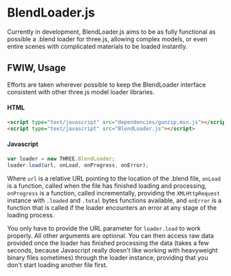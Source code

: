BlendLoader.js
==============
Currently in development, BlendLoader.js aims to be as fully functional as possible a .blend loader for three.js, allowing complex models, or even entire scenes with complicated materials to be loaded instantly.

FWIW, Usage
-----------
Efforts are taken wherever possible to keep the BlendLoader interface consistent with other three.js model loader libraries.

#### HTML
```html
<script type="text/javascript" src="dependencies/gunzip.min.js"></script>
<script type="text/javascript" src="BlendLoader.js"></script>
```

#### Javascript
```javascript
var loader = new THREE.BlendLoader;
loader.load(url, onLoad, onProgress, onError);
```
Where `url` is a relative URL pointing to the location of the .blend file, `onLoad` is a function, called when the file has finished loading and processing, `onProgress` is a function, called incrementally, providing the `XMLHttpRequest` instance with `.loaded` and `.total` bytes functions available, and `onError` is a function that is called if the loader encounters an error at any stage of the loading process.

You only have to provide the URL parameter for `loader.load` to work properly. All other arguments are optional. You can then access raw data provided once the loader has finished processing the data (takes a few seconds, because Javascript really doesn't like working with heavyweight binary files sometimes) through the loader instance, providing that you don't start loading another file first.
